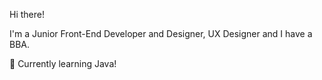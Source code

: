 Hi there!

I'm a Junior Front-End Developer and Designer, UX Designer and I have a BBA.

🌱 Currently learning Java!

